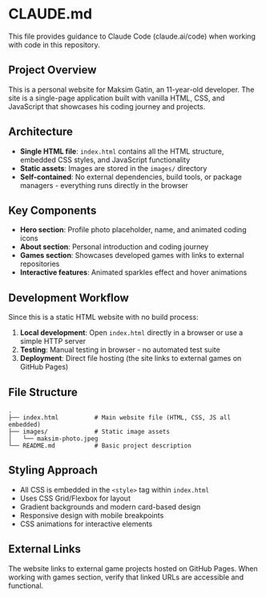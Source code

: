 # CLAUDE.md

This file provides guidance to Claude Code (claude.ai/code) when working with code in this repository.

## Project Overview

This is a personal website for Maksim Gatin, an 11-year-old developer. The site is a single-page application built with vanilla HTML, CSS, and JavaScript that showcases his coding journey and projects.

## Architecture

- **Single HTML file**: `index.html` contains all the HTML structure, embedded CSS styles, and JavaScript functionality
- **Static assets**: Images are stored in the `images/` directory
- **Self-contained**: No external dependencies, build tools, or package managers - everything runs directly in the browser

## Key Components

- **Hero section**: Profile photo placeholder, name, and animated coding icons
- **About section**: Personal introduction and coding journey
- **Games section**: Showcases developed games with links to external repositories
- **Interactive features**: Animated sparkles effect and hover animations

## Development Workflow

Since this is a static HTML website with no build process:

1. **Local development**: Open `index.html` directly in a browser or use a simple HTTP server
2. **Testing**: Manual testing in browser - no automated test suite
3. **Deployment**: Direct file hosting (the site links to external games on GitHub Pages)

## File Structure

```
.
├── index.html          # Main website file (HTML, CSS, JS all embedded)
├── images/             # Static image assets
│   └── maksim-photo.jpeg
└── README.md           # Basic project description
```

## Styling Approach

- All CSS is embedded in the `<style>` tag within `index.html`
- Uses CSS Grid/Flexbox for layout
- Gradient backgrounds and modern card-based design
- Responsive design with mobile breakpoints
- CSS animations for interactive elements

## External Links

The website links to external game projects hosted on GitHub Pages. When working with games section, verify that linked URLs are accessible and functional.
